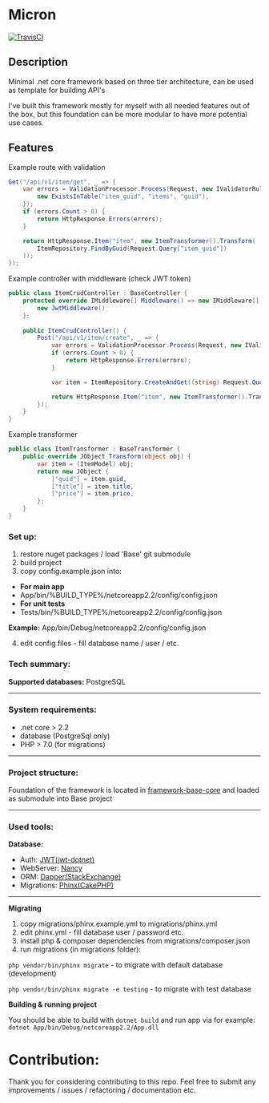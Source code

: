 # Micron

<a href="https://travis-ci.org/mxss/framework-base"><img src="https://travis-ci.org/mxss/framework-base.svg?branch=master" alt="TravisCI"></a>

## Description
Minimal .net core framework based on three tier architecture, can be used as template for building API's

I've built this framework mostly for myself with all needed features out of the box, but this foundation can be more modular to have more potential use cases.


## Features
Example route with validation
```csharp
Get("/api/v1/item/get", _ => {
    var errors = ValidationProcessor.Process(Request, new IValidatorRule[] {
        new ExistsInTable("item_guid", "items", "guid"),
    });
    if (errors.Count > 0) {
        return HttpResponse.Errors(errors);
    }

    return HttpResponse.Item("item", new ItemTransformer().Transform(
        ItemRepository.FindByGuid(Request.Query["item_guid"])
    ));
});
```
Example controller with middleware (check JWT token)
```csharp
public class ItemCrudController : BaseController {
    protected override IMiddleware[] Middleware() => new IMiddleware[] {
        new JwtMiddleware()
    };
    
    public ItemCrudController() {
        Post("/api/v1/item/create", _ => {
            var errors = ValidationProcessor.Process(Request, new IValidatorRule[] { });
            if (errors.Count > 0) {
                return HttpResponse.Errors(errors);
            }

            var item = ItemRepository.CreateAndGet((string) Request.Query["title"], (float) Request.Query["price"]);

            return HttpResponse.Item("item", new ItemTransformer().Transform(item));
        });
    }
}
```
Example transformer
```csharp
public class ItemTransformer : BaseTransformer {
    public override JObject Transform(object obj) {
        var item = (ItemModel) obj;
        return new JObject {
            ["guid"] = item.guid,
            ["title"] = item.title,
            ["price"] = item.price,
        };
    }
}
```

### Set up:
1. restore nuget packages / load 'Base' git submodule
2. build project
3. copy config.example.json into: 
- **For main app**
- App/bin/%BUILD_TYPE%/netcoreapp2.2/config/config.json
- **For unit tests**
- Tests/bin/%BUILD_TYPE%/netcoreapp2.2/config/config.json

**Example:** App/bin/Debug/netcoreapp2.2/config/config.json

4. edit config files - fill database name / user / etc.

### Tech summary:
**Supported databases:** PostgreSQL

***

### System requirements:
- .net core > 2.2
- database (PostgreSql only)
- PHP > 7.0 (for migrations)

***

### Project structure:
Foundation of the framework is located in [framework-base-core](https://github.com/mxss/framework-base-core) and loaded as submodule into Base project

***

### Used tools:
**Database:**
- Auth: [JWT(jwt-dotnet)](https://github.com/jwt-dotnet/jwt)
- WebServer: [Nancy](https://github.com/NancyFx/Nancy)
- ORM: [Dapper(StackExchange)](https://github.com/StackExchange/Dapper)
- Migrations: [Phinx(CakePHP)](https://github.com/cakephp/phinx)

***

**Migrating**
1. copy migrations/phinx.example.yml to migrations/phinx.yml
2. edit phinx.yml - fill database user / password etc.
3. install php & composer dependencies from migrations/composer.json
4. run migrations (in migrations folder):

`php vendor/bin/phinx migrate` - to migrate with default database (development)

`php vendor/bin/phinx migrate -e testing` - to migrate with test database

**Building & running project**

You should be able to build with `dotnet build` and run app via for example: `dotnet App/bin/Debug/netcoreapp2.2/App.dll`

# Contribution:
Thank you for considering contributing to this repo. Feel free to submit any improvements / issues / refactoring / documentation etc. 
